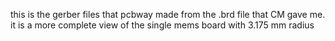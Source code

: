 this is the gerber files that pcbway made from the .brd file that CM gave me. 
it is a more complete view of the single mems board with 3.175 mm radius
